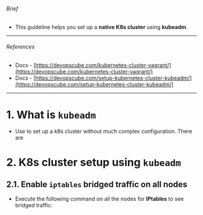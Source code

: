 ###### Brief
* This guideline helps you set up a **native K8s cluster** using **kubeadm**.

<hr>

###### References
* Docs - [https://devopscube.com/kubernetes-cluster-vagrant/](https://devopscube.com/kubernetes-cluster-vagrant/)
* Docs - [https://devopscube.com/setup-kubernetes-cluster-kubeadm/](https://devopscube.com/setup-kubernetes-cluster-kubeadm/)

<hr>

# 1. What is `kubeadm`
* Use to set up a k8s cluster without much complex configuration. There are 

# 2. K8s cluster setup using `kubeadm`
## 2.1. Enable `iptables` bridged traffic on all nodes
* Execute the following command on all the nodes for **IPtables** to see bridged traffic:
  ```bash

  ```
